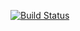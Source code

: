 [![Build Status](https://gitlab.com/isciences/exactextract/badges/master/build.svg)](https://gitlab.com/isciences/exactextract/pipelines)
